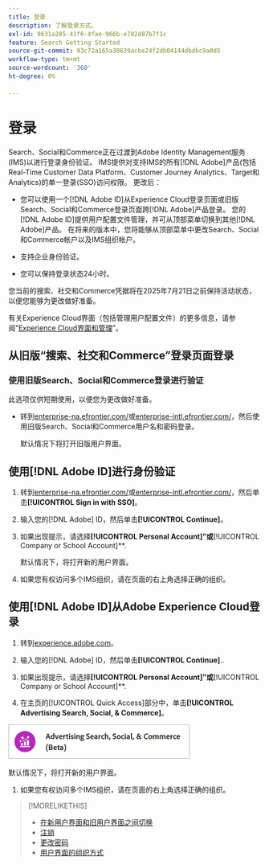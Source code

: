 ```yaml
---
title: 登录
description: 了解登录方式。
exl-id: 9631a285-41f6-4fae-966b-e702d87b7f1c
feature: Search Getting Started
source-git-commit: 93c72a165a38639acbe24f2db04144dbdbc9a0d5
workflow-type: tm+mt
source-wordcount: '360'
ht-degree: 0%

---
```


# 登录

Search、Social和Commerce正在过渡到Adobe Identity Management服务(IMS)以进行登录身份验证。 IMS提供对支持IMS的所有[!DNL Adobe]产品(包括Real-Time Customer Data Platform、Customer Journey Analytics、Target和Analytics)的单一登录(SSO)访问权限。 更改后：

* 您可以使用一个[!DNL Adobe ID]从Experience Cloud登录页面或旧版Search、Social和Commerce登录页面跨[!DNL Adobe]产品登录。 您的[!DNL Adobe ID]提供用户配置文件管理，并可从顶部菜单切换到其他[!DNL Adobe]产品。 在将来的版本中，您将能够从顶部菜单中更改Search、Social和Commerce帐户以及IMS组织帐户。

* 支持企业身份验证。

* 您可以保持登录状态24小时。

您当前的搜索、社交和Commerce凭据将在2025年7月21日之前保持活动状态，以便您能够为更改做好准备。

有关Experience Cloud界面（包括管理用户配置文件）的更多信息，请参阅“[Experience Cloud界面和管理](https://experienceleague.adobe.com/en/docs/core-services/interface/experience-cloud)”。

## 从旧版“搜索、社交和Commerce”登录页面登录

### 使用旧版Search、Social和Commerce登录进行验证

此选项仅供短期使用，以便您为更改做好准备。

* 转到[enterprise-na.efrontier.com/](https://enterprise-na.efrontier.com/)或[enterprise-intl.efrontier.com/](https://enterprise-intl.efrontier.com/)，然后使用旧版Search、Social和Commerce用户名和密码登录。

  默认情况下将打开旧版用户界面。

## 使用[!DNL Adobe ID]进行身份验证

1. 转到[enterprise-na.efrontier.com/](https://enterprise-na.efrontier.com/)或[enterprise-intl.efrontier.com/](https://enterprise-intl.efrontier.com/)，然后单击&#x200B;**[!UICONTROL Sign in with SSO]**。

1. 输入您的[!DNL Adobe] ID，然后单击&#x200B;**[!UICONTROL Continue]**。

1. 如果出现提示，请选择&#x200B;**[!UICONTROL Personal Account]”或&#x200B;**&#x200B;[!UICONTROL Company or School Account]**.<!-- Will it necessarily be "Company or School Account?" -->

   默认情况下，将打开新的用户界面。

1. 如果您有权访问多个IMS组织，请在页面的右上角选择正确的组织。

## 使用[!DNL Adobe ID]从Adobe Experience Cloud登录

<!-- Later, give them the new direct URL(s) to our UI so they don't have to select the product. -->

1. 转到[experience.adobe.com](https://experience.adobe.com)。

1. 输入您的[!DNL Adobe] ID，然后单击&#x200B;**[!UICONTROL Continue]**..

1. 如果出现提示，请选择&#x200B;**[!UICONTROL Personal Account]”或&#x200B;**&#x200B;[!UICONTROL Company or School Account]**.<!-- Will it necessarily be "Company or School Account?" -->

1. 在主页的[!UICONTROL Quick Access]部分中，单击&#x200B;**[!UICONTROL Advertising Search, Social, & Commerce]**。

![Advertising Search， Social， &amp; Commerce)](/help/search-social-commerce/assets/search-social-commerce-logo.png "Advertising Search， Social， &amp; Commerce)")

默认情况下，将打开新的用户界面。

1. 如果您有权访问多个IMS组织，请在页面的右上角选择正确的组织。

>[!MORELIKETHIS]
>
>* [在新用户界面和旧用户界面之间切换](ui-switch.md)
>* [注销](sign-out.md)
>* [更改密码](/help/search-social-commerce/tools/password-change.md)
>* [用户界面的组织方式](user-interface.md)
